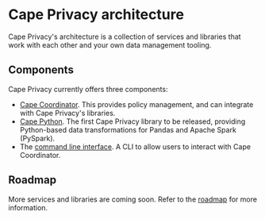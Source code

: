 # Cape Privacy architecture

Cape Privacy's architecture is a collection of services and libraries that work with each other and your own data management tooling.

## Components

Cape Privacy currently offers three components:

* [Cape Coordinator](/cape-core/coordinator/). This provides policy management, and can integrate with Cape Privacy's libraries.
* [Cape Python](/libraries/cape-python/). The first Cape Privacy library to be released, providing Python-based data transformations for Pandas and Apache Spark (PySpark).
* The [command line interface](/cape-core/cli/). A CLI to allow users to interact with Cape Coordinator.


## Roadmap

More services and libraries are coming soon. Refer to the [roadmap](/understand/roadmap.md) for more information.